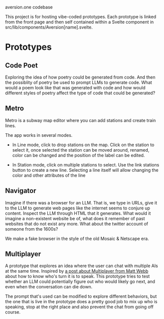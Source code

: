 aversion.one codebase

This project is for hosting vibe-coded prototypes.
Each prototype is linked from the front page and then self contained within a Svelte component in src/lib/components/Aversion[name].svelte.

# Prototypes

## Code Poet

Exploring the idea of how poetry could be generated from code. And then the possiblity of poetry be used to prompt LLMs to generate code. What would a poem look like that was generated with code and how would different styles of poetry affect the type of code that could be generated?

## Metro

Metro is a subway map editor where you can add stations and create train lines.

The app works in several modes.

- In Line mode, click to drop stations on the map. Click on the station to select it, once selected the station can be moved around, renamed, color can be changed and the position of the label can be edited.

- In Station mode, click on multiple stations to select. Use the link stations button to create a new line. Selecting a line itself will allow changing the color and other attributes of the line

## Navigator

Imagine if there was a browser for an LLM. That is, we type in URLs, give it to the LLM to generate web pages like the internet seems to conjure up content. Inspect the LLM through HTML that it generates. What would it imagine a non-existent website be of, what does it remember of past websites that do not exist any more. What about the twitter account of someone from the 1600s?

We make a fake browser in the style of the old Mosaic & Netscape era.

## Multiplayer

A prototype that explores an idea where the user can chat with multiple AIs at the same time. Inspired by [a post about Multiplayer from Matt Webb](https://interconnected.org/home/2025/05/23/turntaking) about how to know who's turn it is to speak. This prototype tries to test whether an LLM could potentially figure out who would likely go next, and even when the conversation can die down.

The prompt that's used can be modified to explore different behaviors, but the one that is live in the prototype does a pretty good job to mix up who is speaking, stop at the right place and also prevent the chat from going off course.
